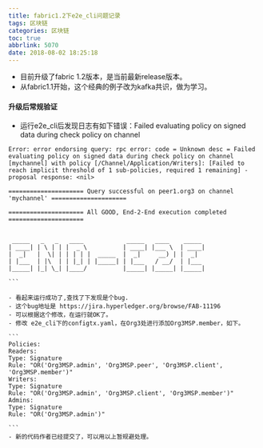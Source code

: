 ```yaml
---
title: fabric1.2下e2e_cli问题记录
tags: 区块链
categories: 区块链
toc: true
abbrlink: 5070
date: 2018-08-02 18:25:18
---
```


- 目前升级了fabric 1.2版本，是当前最新release版本。
- 从fabric1.1开始，这个经典的例子改为kafka共识，做为学习。

<!-- more -->

#### 升级后常规验证

- 运行e2e_cli后发现日志有如下错误：Failed evaluating policy on signed data during check policy on channel 

````
Error: error endorsing query: rpc error: code = Unknown desc = Failed evaluating policy on signed data during check policy on channel [mychannel] with policy [/Channel/Application/Writers]: [Failed to reach implicit threshold of 1 sub-policies, required 1 remaining] - proposal response: <nil>

===================== Query successful on peer1.org3 on channel 'mychannel' ===================== 

===================== All GOOD, End-2-End execution completed ===================== 


 _____   _   _   ____            _____   ____    _____ 
| ____| | \ | | |  _ \          | ____| |___ \  | ____|
|  _|   |  \| | | | | |  _____  |  _|     __) | |  _|  
| |___  | |\  | | |_| | |_____| | |___   / __/  | |___ 
|_____| |_| \_| |____/          |_____| |_____| |_____|

```

- 看起来运行成功了,查找了下发现是个bug.
- 这个bug地址是 https://jira.hyperledger.org/browse/FAB-11196
- 可以根据这个修改，在运行就OK了。
- 修改 e2e_cli下的configtx.yaml，在Org3处进行添加Org3MSP.member，如下。

```
Policies:
Readers:
Type: Signature
Rule: "OR('Org3MSP.admin', 'Org3MSP.peer', 'Org3MSP.client', 'Org3MSP.member')"
Writers:
Type: Signature
Rule: "OR('Org3MSP.admin', 'Org3MSP.client', 'Org3MSP.member')"
Admins:
Type: Signature
Rule: "OR('Org3MSP.admin')"

```
- 新的代码作者已经提交了，可以用以上暂规避处理。